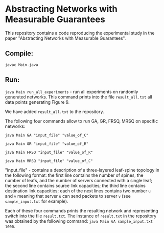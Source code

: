 # Abstracting Networks with Measurable Guarantees
This repository contains a code reproducing the experimental study in the paper "Abstracting Networks with Measurable Guarantees".

## Compile: 

`javac Main.java` 

## Run:

`java Main run_all_experiments` - run all experiments on randomly generated networks. This command prints into the file `result_all.txt` all data points generating Figure 9.  

We have added `result_all.txt` to the repository.

The following four commands allow to run GA, GR, FRSQ, MRSQ on specific networks:

`java Main GA "input_file" "value_of_C"`

`java Main GR "input_file" "value_of_R"`

`java Main FRSQ "input_file" "value_of_R"`

`java Main MRSQ "input_file" "value_of_C"` 

"input_file" - contains a description of a three-layered leaf-spine topology in the following format: 
the first line contains the number of spines, the number of leafs, and the number of servers connected with a single leaf;
the second line contains source link capacities; the third line contains destination link capacities; 
each of the next lines contains two number `u` and `v` meaning that server `u` can send packets to server `v` (see `sample_input.txt` for example).

Each of these four commands prints the resulting network and representing switch into the file `result.txt`. 
The instance of  `result.txt` in the repository was obtained by the following command:
`java Main GA sample_input.txt 1000`.
